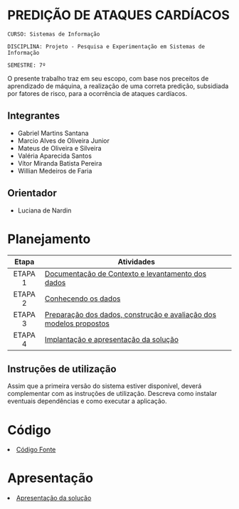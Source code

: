 # PREDIÇÃO DE ATAQUES CARDÍACOS

`CURSO: Sistemas de Informação`

`DISCIPLINA: Projeto - Pesquisa e Experimentação em Sistemas de Informação`

`SEMESTRE: 7º`

O presente trabalho traz em seu escopo, com base nos preceitos de aprendizado de máquina, a realização de uma correta predição, subsidiada por fatores de risco, para a ocorrência de ataques cardíacos. 

## Integrantes

* Gabriel Martins Santana
* Marcio Alves de Oliveira Junior
* Mateus de Oliveira e Silveira
* Valéria Aparecida Santos
* Vítor Miranda Batista Pereira
* Willian Medeiros de Faria

## Orientador

* Luciana de Nardin

# Planejamento

| Etapa         | Atividades |
|  :----:   | ----------- |
| ETAPA 1         |[Documentação de Contexto e levantamento dos dados](docs/contexto.md) <br> |
| ETAPA 2         |[Conhecendo os dados](docs/conhecendo-dados.md) <br> |
| ETAPA 3         |[Preparação dos dados, construção e avaliação dos modelos propostos](docs/construindo-modelos.md) |
| ETAPA 4        |[Implantação e apresentação da solução](docs/implantação-apresentacao.md) <br>  |

## Instruções de utilização

Assim que a primeira versão do sistema estiver disponível, deverá complementar com as instruções de utilização. Descreva como instalar eventuais dependências e como executar a aplicação.

# Código

<li><a href="src/README.md"> Código Fonte</a></li>

# Apresentação

<li><a href="presentation/README.md"> Apresentação da solução</a></li>
